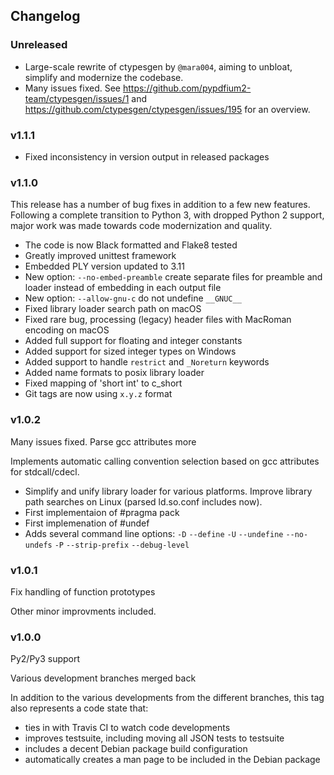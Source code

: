 ## Changelog

### Unreleased

- Large-scale rewrite of ctypesgen by `@mara004`, aiming to unbloat, simplify and modernize the codebase.
- Many issues fixed. See https://github.com/pypdfium2-team/ctypesgen/issues/1 and https://github.com/ctypesgen/ctypesgen/issues/195 for an overview.

### v1.1.1

- Fixed inconsistency in version output in released packages

### v1.1.0

This release has a number of bug fixes in addition to a few new features.
Following a complete transition to Python 3, with dropped Python 2 support,
major work was made towards code modernization and quality.

- The code is now Black formatted and Flake8 tested
- Greatly improved unittest framework
- Embedded PLY version updated to 3.11
- New option: `--no-embed-preamble` create separate files for preamble and
  loader instead of embedding in each output file
- New option: `--allow-gnu-c` do not undefine `__GNUC__`
- Fixed library loader search path on macOS
- Fixed rare bug, processing (legacy) header files with MacRoman encoding
  on macOS
- Added full support for floating and integer constants
- Added support for sized integer types on Windows
- Added support to handle `restrict` and `_Noreturn` keywords
- Added name formats to posix library loader
- Fixed mapping of 'short int' to c_short
- Git tags are now using `x.y.z` format

### v1.0.2

Many issues fixed. Parse gcc attributes more

Implements automatic calling convention selection based on gcc attributes for
stdcall/cdecl.

- Simplify and unify library loader for various platforms. Improve library path
  searches on Linux (parsed ld.so.conf includes now).
- First implementaion of #pragma pack
- First implemenation of #undef
- Adds several command line options:
  `-D` `--define`
  `-U` `--undefine`
  `--no-undefs`
  `-P` `--strip-prefix`
  `--debug-level`

### v1.0.1

Fix handling of function prototypes

Other minor improvments included.

### v1.0.0

Py2/Py3 support

Various development branches merged back

In addition to the various developments from the different branches, this
tag also represents a code state that:

- ties in with Travis CI to watch code developments
- improves testsuite, including moving all JSON tests to testsuite
- includes a decent Debian package build configuration
- automatically creates a man page to be included in the Debian package
